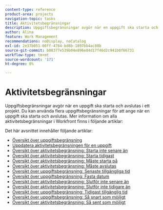 ```yaml
---
content-type: reference
product-area: projects
navigation-topic: tasks
title: Aktivitetsbegränsningar
description: Uppgiftsbegränsningar avgör när en uppgift ska starta och avslutas i ett projekt. Du kan använda flera uppgiftsbegränsningar för att ange när en uppgift ska starta och avslutas. Mer information om alla uppgiftsbegränsningar i Workfront finns i följande artiklar.
author: Alina
feature: Work Management
recommendations: noDisplay, noCatalog
exl-id: 2e37b051-00ff-4784-bd8b-1897bb4ac80b
source-git-commit: b08377e539b04e896e84d17f46d2c941b0f66731
workflow-type: tm+mt
source-wordcount: '171'
ht-degree: 0%

---
```


# Aktivitetsbegränsningar

Uppgiftsbegränsningar avgör när en uppgift ska starta och avslutas i ett projekt. Du kan använda flera uppgiftsbegränsningar för att ange när en uppgift ska starta och avslutas. Mer information om alla aktivitetsbegränsningar i Workfront finns i följande artiklar:

Det här avsnittet innehåller följande artiklar:

* [Översikt över uppgiftsbegränsning](../../../manage-work/tasks/task-constraints/task-constraint-overview.md)
* [Uppdatera aktivitetsbegränsningen för en uppgift](../../../manage-work/tasks/task-constraints/update-task-constraint-of-task.md)
* [Översikt över aktivitetsbegränsning: Starta inte senare än](../../../manage-work/tasks/task-constraints/start-no-later-than.md)
* [Översikt över aktivitetsbegränsning: Starta tidigast](../../../manage-work/tasks/task-constraints/start-no-earlier-than.md)
* [Översikt över aktivitetsbegränsning: Måste starta på](../../../manage-work/tasks/task-constraints/must-start-on.md)
* [Översikt över aktivitetsbegränsning: Måste avslutas](../../../manage-work/tasks/task-constraints/must-finish-on.md)
* [Översikt över uppgiftsbegränsning: Senaste tillgängliga tid](../../../manage-work/tasks/task-constraints/latest-available-time.md)
* [Översikt över uppgiftsbegränsning: Fasta datum](../../../manage-work/tasks/task-constraints/fixed-dates.md)
* [Översikt över aktivitetsbegränsning: Slutför inte senare än](../../../manage-work/tasks/task-constraints/finish-no-later-than.md)
* [Översikt över aktivitetsbegränsning: Slutför inte tidigare än](../../../manage-work/tasks/task-constraints/finish-no-earlier-than.md)
* [Översikt över uppgiftsbegränsning: Tidigast tillgänglig tid](../../../manage-work/tasks/task-constraints/earliest-available-time.md)
* [Översikt över uppgiftsbegränsning: Så snart som möjligt](../../../manage-work/tasks/task-constraints/as-soon-as-possible.md)
* [Översikt över aktivitetsbegränsning: Så sent som möjligt](../../../manage-work/tasks/task-constraints/as-late-as-possible.md)
